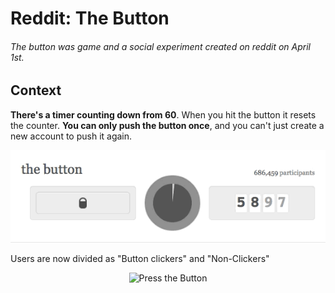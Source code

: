 # Reddit: The Button

###### The button was game and a social experiment created on reddit on April 1st.

## Context
**There's a timer counting down from 60**. When you hit the button it resets the counter. **You can only push the button once**, and you can't just create a new account to push it again.

<p align="center">
  <img src="https://github.com/scrubmx/reddit-button/blob/master/img/button.gif?raw=true" alt="The Button"/>
</p>

Users are now divided as "Button clickers" and "Non-Clickers"

<p align="center">
  <img src="https://github.com/scrubmx/reddit-button/blob/master/img/press-the-button.gif?raw=true" alt="Press the Button"/>
</p>
